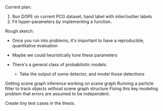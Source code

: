 Current plan:

1. Run DOPE on current PCG dataset, hand label with inlier/outlier labels
2. Fit hyper-parameters by implementing a function.

Rough sketch:
* Once you run into problems, it's important to have a reproducible,
  quantitative evaluation
* Maybe we could heuristically tune these parameters

* There's a general class of probabilistic models:
    * Take the output of some detector, and model those detections


Getting scene graph inference working on scene graph
Running a particle filter to track objects without scene graph structure
Fixing this key modeling problem that errors are assumed to be independent.

Create tiny test cases in the thesis.
